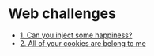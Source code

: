 # Web challenges

- [1. Can you inject some happiness?](./1.%20Can%20you%20inject%20some%20happiness%3F/)
- [2. All of your cookies are belong to me](./2.%20All%20of%20your%20cookies%20are%20belong%20to%20me/)
